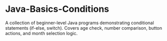 # Java-Basics-Conditions
A collection of beginner-level Java programs demonstrating conditional statements (if-else, switch). Covers age check, number comparison, button actions, and month selection logic.
